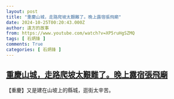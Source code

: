```yaml
---
layout: post
title: "重慶山城，走路爬坡太艱難了。晚上露宿張飛廟"
date: 2024-10-25T00:20:43.000Z
author: 遠方的故事
from: https://www.youtube.com/watch?v=XP5ruHgSZMQ
tags: [ 石炳锋 ]
comments: True
categories: [ 石炳锋 ]
---
```

<!--1729815643000-->
[重慶山城，走路爬坡太艱難了。晚上露宿張飛廟](https://www.youtube.com/watch?v=XP5ruHgSZMQ)
------

<div>
【重慶】又是建在山坡上的縣城，逛街太辛苦。
</div>
